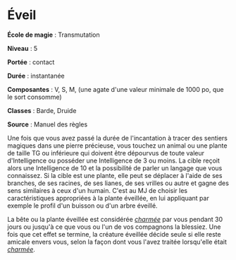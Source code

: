# Éveil

**École de magie** : Transmutation

**Niveau** : 5

**Portée** : contact

**Durée** : instantanée

**Composantes** : V, S, M, (une agate d'une valeur minimale de 1000 po, que le sort consomme)

**Classes** : Barde, Druide

**Source** : Manuel des règles

Une fois que vous avez passé la durée de l'incantation à tracer des sentiers magiques dans une pierre précieuse, vous touchez un animal ou une plante de taille TG ou inférieure qui doivent être dépourvus de toute valeur d'Intelligence ou posséder une Intelligence de 3 ou moins. La cible reçoit alors une Intelligence de 10 et la possibilité de parler un langage que vous connaissez. Si la cible est une plante, elle peut se déplacer à l'aide de ses branches, de ses racines, de ses lianes, de ses vrilles ou autre et gagne des sens similaires à ceux d'un humain. C'est au MJ de choisir les caractéristiques appropriées à la plante éveillée, en lui appliquant par exemple le profil d'un buisson ou d'un arbre éveillé.

La bête ou la plante éveillée est considérée [_charmée_](/gerer-la-sante-du-personnage/#charme) par vous pendant 30 jours ou jusqu'à ce que vous ou l'un de vos compagnons la blessiez. Une fois que cet effet se termine, la créature éveillée décide seule si elle reste amicale envers vous, selon la façon dont vous l'avez traitée lorsqu'elle était [_charmée_](/gerer-la-sante-du-personnage/#charme).
